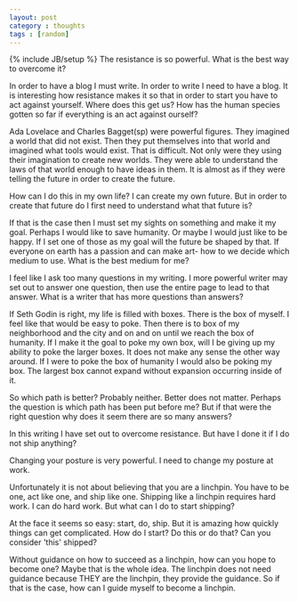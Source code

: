 ```yaml
---
layout: post
category : thoughts
tags : [random]
---
```

{% include JB/setup %}
The resistance is so powerful. What is the best way to overcome it?

In order to have a blog I must write. In order to write I need to have a blog. It is interesting how
resistance makes it so that in order to start you have to act against yourself. Where does this get
us? How has the human species gotten so far if everything is an act against ourself?

Ada Lovelace and Charles Bagget(sp) were powerful figures. They imagined a world that did not exist.
Then they put themselves into that world and imagined what tools would exist. That is difficult. Not
only were they using their imagination to create new worlds. They were able to understand the laws
of that world enough to have ideas in them. It is almost as if they were telling the future in order
to create the future.

How can I do this in my own life? I can create my own future. But in order to create that future do
I first need to understand what that future is?

If that is the case then I must set my sights on something and make it my goal. Perhaps I would like
to save humanity. Or maybe I would just like to be happy. If I set one of those as my goal will the
future be shaped by that. If everyone on earth has a passion and can make art- how to we decide
which medium to use. What is the best medium for me?

I feel like I ask too many questions in my writing. I more powerful writer may set out to answer one
question, then use the entire page to lead to that answer. What is a writer that has more questions
than answers?

If Seth Godin is right, my life is filled with boxes. There is the box of myself. I feel like that
would be easy to poke. Then there is to box of my neighborhood and the city and on and on until we
reach the box of humanity. If I make it the goal to poke my own box, will I be giving up my ability
to poke the larger boxes. It does not make any sense the other way around. If I were to poke the box
of humanity I would also be poking my box. The largest box cannot expand without expansion occurring
inside of it.

So which path is better? Probably neither. Better does not matter. Perhaps the question is which
path has been put before me? But if that were the right question why does it seem there are so many
answers?

In this writing I have set out to overcome resistance. But have I done it if I do not ship anything?

Changing your posture is very powerful. I need to change my posture at work.

Unfortunately it is not about believing that you are a linchpin. You have to be one, act like one,
and ship like one. Shipping like a linchpin requires hard work. I can do hard work. But what can I
do to start shipping?

At the face it seems so easy: start, do, ship. But it is amazing how quickly things can get
complicated. How do I start? Do this or do that? Can you consider 'this' shipped?

Without guidance on how to succeed as a linchpin, how can you hope to become one? Maybe that is the
whole idea. The linchpin does not need guidance because THEY are the linchpin, they provide the
guidance. So if that is the case, how can I guide myself to become a linchpin.
